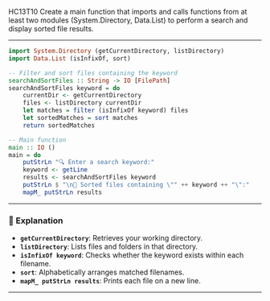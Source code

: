 HC13T10
Create a main function that imports and calls functions from at least two modules (System.Directory, Data.List) to perform a search and display sorted file results.

---


```haskell
import System.Directory (getCurrentDirectory, listDirectory)
import Data.List (isInfixOf, sort)

-- Filter and sort files containing the keyword
searchAndSortFiles :: String -> IO [FilePath]
searchAndSortFiles keyword = do
    currentDir <- getCurrentDirectory
    files <- listDirectory currentDir
    let matches = filter (isInfixOf keyword) files
    let sortedMatches = sort matches
    return sortedMatches

-- Main function
main :: IO ()
main = do
    putStrLn "🔍 Enter a search keyword:"
    keyword <- getLine
    results <- searchAndSortFiles keyword
    putStrLn $ "\n📁 Sorted files containing \"" ++ keyword ++ "\":"
    mapM_ putStrLn results
```

---

### 🧠 Explanation

- **`getCurrentDirectory`**: Retrieves your working directory.
- **`listDirectory`**: Lists files and folders in that directory.
- **`isInfixOf keyword`**: Checks whether the keyword exists within each filename.
- **`sort`**: Alphabetically arranges matched filenames.
- **`mapM_ putStrLn results`**: Prints each file on a new line.

---

